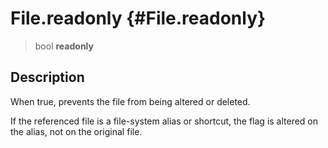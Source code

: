 File.readonly {#File.readonly}
=============

> bool **readonly**

Description
-----------

When true, prevents the file from being altered or deleted.

If the referenced file is a file-system alias or shortcut, the flag is
altered on the alias, not on the original file.
